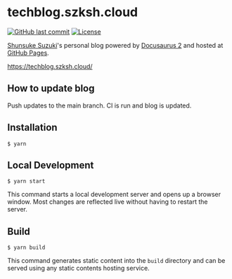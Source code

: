 # techblog.szksh.cloud

[![GitHub last commit](https://img.shields.io/github/last-commit/techblog-szksh-cloud/techblog-szksh-cloud.github.io.svg)](https://github.com/techblog-szksh-cloud/techblog-szksh-cloud.github.io)
[![License](http://img.shields.io/badge/license-mit-blue.svg?style=flat-square)](https://raw.githubusercontent.com/techblog-szksh-cloud/techblog-szksh-cloud.github.io/main/LICENSE)

[Shunsuke Suzuki](http://github.com/suzuki-shunsuke)'s personal blog powered by [Docusaurus 2](https://docusaurus.io/) and hosted at [GitHub Pages](https://pages.github.com/).

https://techblog.szksh.cloud/

## How to update blog

Push updates to the main branch.
CI is run and blog is updated.

## Installation

```console
$ yarn
```

## Local Development

```console
$ yarn start
```

This command starts a local development server and opens up a browser window. Most changes are reflected live without having to restart the server.

## Build

```console
$ yarn build
```

This command generates static content into the `build` directory and can be served using any static contents hosting service.
